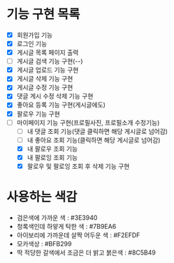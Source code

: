 # 기능 구현 목록

- [x] 회원가입 기능
- [x] 로그인 기능
- [x] 게시글 목록 페이지 출력
- [ ] 게시글 검색 기능 구현(--)
- [x] 게시글 업로드 기능 구현
- [x] 게시글 삭제 기능 구현
- [x] 게시글 수정 기능 구현
- [x] 댓글 게시 수정 삭제 기능 구현
- [x] 좋아요 등록 기능 구현(게시글에도)
- [x] 팔로우 기능 구현
- [ ] 마이페이지 기능 구현(프로필사진, 프로필소개 수정기능)
  - [ ] 내 댓글 조회 기능(댓글 클릭하면 해당 게시글로 넘어감)
  - [ ] 내 좋아요 조회 기능(클릭하면 해당 게시글로 넘어감)
  - [x] 내 팔로우 조회 기능
  - [x] 내 팔로잉 조회 기능
  - [x] 팔로우 및 팔로잉 조회 후 삭제 기능 구현

# 사용하는 색감
- 검은색에 가까운 색 : #3E3940
- 청록색인데 하얗게 탁한 색 : #7B9EA6
- 아이보리에 가까운데 살짝 어두운 색 : #F2EFDF
- 모카색상 : #BFB299
- 딱 적당한 갈색에서 조금은 더 밝고 붉은색 : #8C5B49
